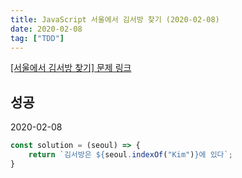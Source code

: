 ```yaml
---
title: JavaScript 서울에서 김서방 찾기 (2020-02-08)
date: 2020-02-08
tag: ["TDD"]
---
```


[[서울에서 김서방 찾기] 문제 링크](https://programmers.co.kr/learn/courses/30/lessons/12919)

## 성공

2020-02-08

```javascript
const solution = (seoul) => {
    return `김서방은 ${seoul.indexOf("Kim")}에 있다`;
}
```
